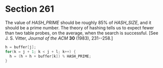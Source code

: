 # Section 261

The value of *HASH_PRIME* should be roughly 85% of *HASH_SIZE*, and it should be a prime number.
The theory of hashing tells us to expect fewer than two table probes, on the average, when the search is successful.
[See J.&nbsp;S. Vitter, *Journal of the ACM* **30** (1983), 231--258.]

```c << Compute the hash code |h| >>=
h = buffer[j];
for(k = j + 1; k < j + l; k++) {
  h = (h + h + buffer[k]) % HASH_PRIME;
}
```
